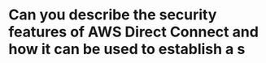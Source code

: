 # Can you describe the security features of AWS Direct Connect and how it can be used to establish a s

